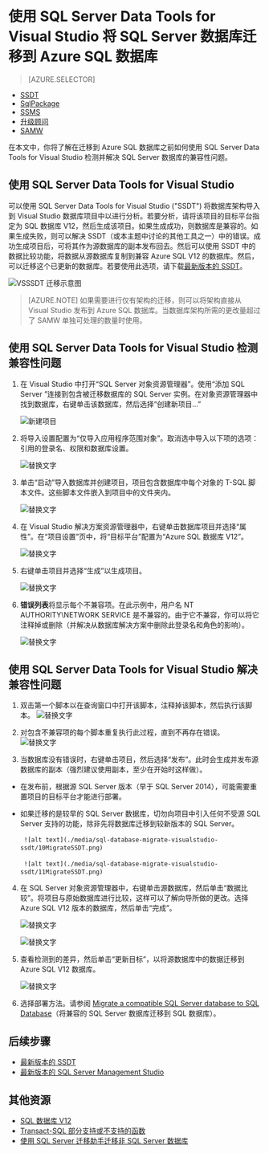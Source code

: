 <properties
   pageTitle="在迁移到 SQL 数据库之前，修复 SQL Server 数据库兼容性问题"
   description="Azure SQL 数据库, 数据库迁移, 兼容性, SQL Azure 迁移向导, SSDT"
   services="sql-database"
   documentationCenter=""
   authors="CarlRabeler"
   manager="jhubbard"
   editor=""/>

<tags
   ms.service="sql-database"
   ms.devlang="NA"
   ms.topic="article"
   ms.tgt_pltfrm="NA"
   ms.workload="sqldb-migrate"
   ms.date="08/24/2016"
   wacn.date="10/17/2016"
   ms.author="carlrab"/>  


# 使用 SQL Server Data Tools for Visual Studio 将 SQL Server 数据库迁移到 Azure SQL 数据库 

> [AZURE.SELECTOR]
- [SSDT](/documentation/articles/sql-database-cloud-migrate-fix-compatibility-issues-ssdt/)
- [SqlPackage](/documentation/articles/sql-database-cloud-migrate-determine-compatibility-sqlpackage/)
- [SSMS](/documentation/articles/sql-database-cloud-migrate-determine-compatibility-ssms/)
- [升级顾问](http://www.microsoft.com/download/details.aspx?id=48119)
- [SAMW](/documentation/articles/sql-database-cloud-migrate-fix-compatibility-issues/)

在本文中，你将了解在迁移到 Azure SQL 数据库之前如何使用 SQL Server Data Tools for Visual Studio 检测并解决 SQL Server 数据库的兼容性问题。

## 使用 SQL Server Data Tools for Visual Studio

可以使用 SQL Server Data Tools for Visual Studio ("SSDT") 将数据库架构导入到 Visual Studio 数据库项目中以进行分析。若要分析，请将该项目的目标平台指定为 SQL 数据库 V12，然后生成该项目。如果生成成功，则数据库是兼容的。如果生成失败，则可以解决 SSDT（或本主题中讨论的其他工具之一）中的错误。成功生成项目后，可将其作为源数据库的副本发布回去。然后可以使用 SSDT 中的数据比较功能，将数据从源数据库复制到兼容 Azure SQL V12 的数据库。然后，可以迁移这个已更新的数据库。若要使用此选项，请下载[最新版本的 SSDT](https://msdn.microsoft.com/zh-cn/library/mt204009.aspx)。

  ![VSSSDT 迁移示意图](./media/sql-database-cloud-migrate/03VSSSDTDiagram.png)

  > [AZURE.NOTE] 如果需要进行仅有架构的迁移，则可以将架构直接从 Visual Studio 发布到 Azure SQL 数据库。当数据库架构所需的更改量超过了 SAMW 单独可处理的数量时使用。

## 使用 SQL Server Data Tools for Visual Studio 检测兼容性问题
   
1.	在 Visual Studio 中打开“SQL Server 对象资源管理器”。使用“添加 SQL Server ”连接到包含被迁移数据库的 SQL Server 实例。在对象资源管理器中找到数据库，右键单击该数据库，然后选择“创建新项目...”
    
	![新建项目](./media/sql-database-migrate-visualstudio-ssdt/02MigrateSSDT.png)  

   
2.	将导入设置配置为“仅导入应用程序范围对象”。取消选中导入以下项的选项：引用的登录名、权限和数据库设置。

    ![替换文字](./media/sql-database-migrate-visualstudio-ssdt/03MigrateSSDT.png)  


3.	单击“启动”导入数据库并创建项目，项目包含数据库中每个对象的 T-SQL 脚本文件。这些脚本文件嵌入到项目中的文件夹内。

    ![替换文字](./media/sql-database-migrate-visualstudio-ssdt/04MigrateSSDT.png)  


4.	在 Visual Studio 解决方案资源管理器中，右键单击数据库项目并选择“属性”。在“项目设置”页中，将“目标平台”配置为“Azure SQL 数据库 V12”。
    
    ![替换文字](./media/sql-database-migrate-visualstudio-ssdt/05MigrateSSDT.png)  

    
5.	右键单击项目并选择“生成”以生成项目。
    
	![替换文字](./media/sql-database-migrate-visualstudio-ssdt/06MigrateSSDT.png)  

    
6.	**错误列表**将显示每个不兼容项。在此示例中，用户名 NT AUTHORITY\\NETWORK SERVICE 是不兼容的。由于它不兼容，你可以将它注释掉或删除（并解决从数据库解决方案中删除此登录名和角色的影响）。
    
	![替换文字](./media/sql-database-migrate-visualstudio-ssdt/07MigrateSSDT.png)
    
## 使用 SQL Server Data Tools for Visual Studio 解决兼容性问题

1.	双击第一个脚本以在查询窗口中打开该脚本，注释掉该脚本，然后执行该脚本。
	![替换文字](./media/sql-database-migrate-visualstudio-ssdt/08MigrateSSDT.png)

2.	对包含不兼容项的每个脚本重复执行此过程，直到不再存在错误。
	![替换文字](./media/sql-database-migrate-visualstudio-ssdt/09MigrateSSDT.png)
    
3.	当数据库没有错误时，右键单击项目，然后选择“发布”。此时会生成并发布源数据库的副本（强烈建议使用副本，至少在开始时这样做）。
 - 在发布前，根据源 SQL Server 版本（早于 SQL Server 2014），可能需要重置项目的目标平台才能进行部署。
 - 如果迁移的是较早的 SQL Server 数据库，切勿向项目中引入任何不受源 SQL Server 支持的功能，除非先将数据库迁移到较新版本的 SQL Server。

    	![alt text](./media/sql-database-migrate-visualstudio-ssdt/10MigrateSSDT.png)    
    
    	![alt text](./media/sql-database-migrate-visualstudio-ssdt/11MigrateSSDT.png)    
    	
4.	在 SQL Server 对象资源管理器中，右键单击源数据库，然后单击“数据比较”。将项目与原始数据库进行比较，这样可以了解向导所做的更改。选择 Azure SQL V12 版本的数据库，然后单击“完成”。
    
	![替换文字](./media/sql-database-migrate-visualstudio-ssdt/12MigrateSSDT.png)  

    
	![替换文字](./media/sql-database-migrate-visualstudio-ssdt/13MigrateSSDT.png)  


5.	查看检测到的差异，然后单击“更新目标”，以将源数据库中的数据迁移到 Azure SQL V12 数据库。
    
	![替换文字](./media/sql-database-migrate-visualstudio-ssdt/14MigrateSSDT.png)  

    
6.	选择部署方法。请参阅 [Migrate a compatible SQL Server database to SQL Database](/documentation/articles/sql-database-cloud-migrate/)（将兼容的 SQL Server 数据库迁移到 SQL 数据库）。

## 后续步骤

- [最新版本的 SSDT](https://msdn.microsoft.com/zh-cn/library/mt204009.aspx)
- [最新版本的 SQL Server Management Studio](https://msdn.microsoft.com/zh-cn/library/mt238290.aspx)

## 其他资源

- [SQL 数据库 V12](/documentation/articles/sql-database-v12-whats-new/)
- [Transact-SQL 部分支持或不支持的函数](/documentation/articles/sql-database-transact-sql-information/)
- [使用 SQL Server 迁移助手迁移非 SQL Server 数据库](http://blogs.msdn.com/b/ssma/)

<!---HONumber=Mooncake_1010_2016-->